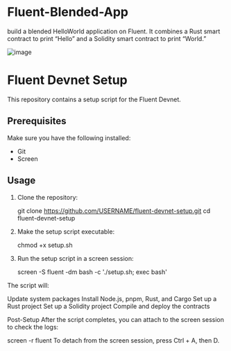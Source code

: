 # Fluent-Blended-App
build a blended HelloWorld application on Fluent. It combines a Rust smart contract to print “Hello” and a Solidity smart contract to print “World.”

![image](https://github.com/user-attachments/assets/292beeb4-cf1c-4c0b-a287-6c69f695990f)



# Fluent Devnet Setup

This repository contains a setup script for the Fluent Devnet.

## Prerequisites

Make sure you have the following installed:
- Git
- Screen

## Usage

1. Clone the repository:
   
   git clone https://github.com/USERNAME/fluent-devnet-setup.git
   cd fluent-devnet-setup
2. Make the setup script executable:

   chmod +x setup.sh
   
3. Run the setup script in a screen session:


   screen -S fluent -dm bash -c './setup.sh; exec bash'

The script will:

Update system packages
Install Node.js, pnpm, Rust, and Cargo
Set up a Rust project
Set up a Solidity project
Compile and deploy the contracts

Post-Setup
After the script completes, you can attach to the screen session to check the logs:

screen -r fluent
To detach from the screen session, press Ctrl + A, then D.





